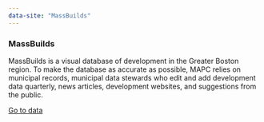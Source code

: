 ```yaml
---
data-site: "MassBuilds"
---
```

<h3 class="external-site__title">MassBuilds</h3>

MassBuilds is a visual database of development in the Greater Boston region. To make the database as accurate as possible, MAPC relies on municipal records, municipal data stewards who edit and add development data quarterly, news articles, development websites, and suggestions from the public.

<a href="https://www.massbuilds.com" class="external-site__link">Go to data</a>